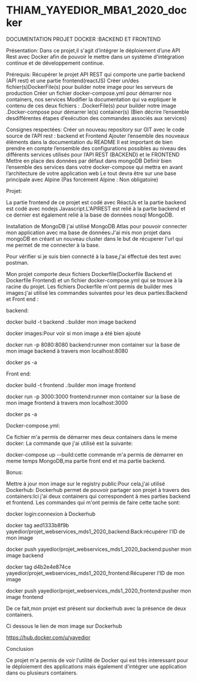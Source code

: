 # THIAM_YAYEDIOR_MBA1_2020_docker

DOCUMENTATION PROJET DOCKER :BACKEND ET FRONTEND

Présentation:
Dans ce projet,il s'agit d’intégrer le déploiement d’une API Rest avec Docker afin de pouvoir le mettre dans un système d’intégration continue et de développement continue.

Prérequis:
Récupérer le projet API REST qui comporte une partie backend (API rest) et une partie frontend(reactJS)
Créer un/des fichier(s)DockerFile(s) pour builder notre image pour les serveurs de production
Créer un fichier docker-compose.yml pour démarrer nos containers, nos services
Modifier la documentation qui va expliquer le contenu de ces deux fichiers :
.DockerFile(s) pour builder notre image
.Docker-compose pour démarrer le(s) container(s) (Bien décrire l’ensemble desdifférentes étapes d’exécution des commandes associés aux services)

Consignes respectées:
Créer un nouveau repository sur GIT avec le code source de l’API rest : backend et Frontend
Ajouter l’ensemble des nouveaux éléments dans la documentation du README
Il est important de bien prendre en compte l’ensemble des configurations possibles au niveau des différents services utilisés pour l’API REST (BACKEND) et le FRONTEND
Mettre en place des données par défaut dans mongoDB
Définir bien l’ensemble des services dans votre docker-compose qui mettra en avant l’architecture de votre application web
Le tout devra être sur une base principale avec Alpine (Pas forcément Alpine : Non obligatoire)

Projet:

La partie  frontend de ce projet est codé avec RéactJs et la partie backend est codé avec nodejs Javascript.L'APIREST est relié à la partie backend et ce dernier est également relié à la base de données nosql MongoDB.

Installation de MongoDB
j'ai utilisé MongoDB Atlas pour pouvoir connecter mon application avec ma base de données:J'ai mis mon projet dans mongoDB en créant un nouveau cluster dans le but de récuperer l'url qui me permet de me connecter à la base.

Pour vérifier si je suis bien connecté à la base,j'ai éffectué des test avec postman.

Mon  projet comporte deux fichiers Dockerfile(Dockerfile Backend et Dockerfile Frontend) et un fichier docker-compose.yml qui se trouve à la racine du projet.
Les fichiers Dockerfile m'ont permis de builder mes images:j'ai utilisé les commandes suivantes pour les deux parties:Backend et Front end :

backend:

docker build -t backend .:builder mon image backend

docker images:Pour voir si mon image a été bien ajouté

docker run -p 8080:8080 backend:runner mon container sur la base de mon image backend à travers mon localhost:8080

docker ps -a

Front end:

docker build -t frontend .:builder mon image frontend

docker run -p 3000:3000 frontend:runner mon container sur la base de mon image frontend à travers mon localhost:3000

docker ps -a

Docker-compose.yml:

Ce fichier m'a permis de démarrer mes deux containers dans le meme docker:
La commande que j'ai utilisé est la suivante:

docker-compose up --build:cette commande m'a permis de démarrer en meme temps MongoDB,ma partie front end et ma partie backend.

Bonus:

Mettre à jour mon image sur le registry public:Pour cela,j'ai utilisé Dockerhub:
Dockerhub permet de pouvoir partager son projet à travers des containers:Ici j'ai deux containers qui correspondent à mes parties backend et frontend.
Les commandes qui m'ont permis de faire cette tache sont:

docker login:connexion à Dockerhub

docker tag aed1333b8f9b yayedior/projet_webservices_mds1_2020_backend:Back:récupérer l'ID de mon image 

docker push yayedior/projet_webservices_mds1_2020_backend:pusher mon image backend

docker tag d4b2e4e874ce  yayedior/projet_webservices_mds1_2020_frontend:Récuperer l'ID de mon image

docker push yayedior/projet_webservices_mds1_2020_frontend:pusher mon image frontend

De ce fait,mon projet est présent sur dockerhub avec la présence de deux containers.

Ci dessous le lien de mon image sur Dockerhub

https://hub.docker.com/u/yayedior

Conclusion

Ce projet m'a permis de voir l'utilité de Docker qui est très interessant pour le déploiement des applications mais également d'intégrer une application dans ou plusieurs containers.
